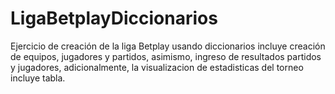 # LigaBetplayDiccionarios
Ejercicio de creación de la liga Betplay usando diccionarios incluye creación de equipos, jugadores y partidos, asimismo, ingreso de resultados partidos y jugadores, adicionalmente, la visualizacion de estadisticas del torneo incluye tabla.
